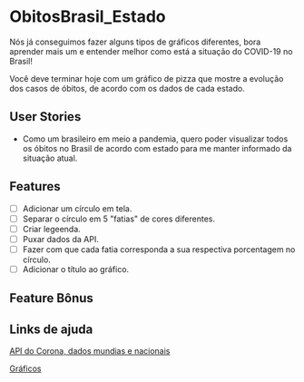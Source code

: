 # ObitosBrasil_Estado
Nós já conseguimos fazer alguns tipos de gráficos diferentes, bora aprender mais um e entender melhor como está a situação do COVID-19 no Brasil!

Você deve terminar hoje com um gráfico de pizza que mostre a evolução dos casos de óbitos, de acordo com os dados de cada estado.

## User Stories
* Como um brasileiro em meio a pandemia, quero poder visualizar todos os óbitos no Brasil de acordo com estado para me manter informado da situação atual.

## Features
-   [ ] Adicionar um círculo em tela.
-   [ ] Separar o círculo em 5 "fatias" de cores diferentes.
-   [ ] Criar legeenda.
-   [ ] Puxar dados da API.
-   [ ] Fazer com que cada fatia corresponda a sua respectiva porcentagem no círculo.
-   [ ] Adicionar o título ao gráfico.

## Feature Bônus

## Links de ajuda
[API do Corona, dados mundias e nacionais](https://github.com/devarthurribeiro/covid19-brazil-api)

[Gráficos](https://matplotlib.org/3.2.1/tutorials/introductory/sample_plots.html)
